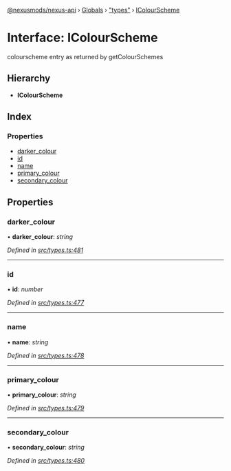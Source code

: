 [@nexusmods/nexus-api](../README.md) › [Globals](../globals.md) › ["types"](../modules/_types_.md) › [IColourScheme](_types_.icolourscheme.md)

# Interface: IColourScheme

colourscheme entry as returned by getColourSchemes

## Hierarchy

* **IColourScheme**

## Index

### Properties

* [darker_colour](_types_.icolourscheme.md#darker_colour)
* [id](_types_.icolourscheme.md#id)
* [name](_types_.icolourscheme.md#name)
* [primary_colour](_types_.icolourscheme.md#primary_colour)
* [secondary_colour](_types_.icolourscheme.md#secondary_colour)

## Properties

###  darker_colour

• **darker_colour**: *string*

*Defined in [src/types.ts:481](https://github.com/Nexus-Mods/node-nexus-api/blob/5dbdef6/src/types.ts#L481)*

___

###  id

• **id**: *number*

*Defined in [src/types.ts:477](https://github.com/Nexus-Mods/node-nexus-api/blob/5dbdef6/src/types.ts#L477)*

___

###  name

• **name**: *string*

*Defined in [src/types.ts:478](https://github.com/Nexus-Mods/node-nexus-api/blob/5dbdef6/src/types.ts#L478)*

___

###  primary_colour

• **primary_colour**: *string*

*Defined in [src/types.ts:479](https://github.com/Nexus-Mods/node-nexus-api/blob/5dbdef6/src/types.ts#L479)*

___

###  secondary_colour

• **secondary_colour**: *string*

*Defined in [src/types.ts:480](https://github.com/Nexus-Mods/node-nexus-api/blob/5dbdef6/src/types.ts#L480)*
